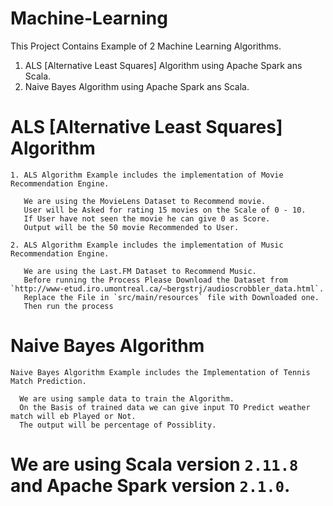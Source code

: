 # Machine-Learning
This Project Contains Example of 2 Machine Learning Algorithms.
 
 1. ALS [Alternative Least Squares] Algorithm using Apache Spark ans Scala.
 2. Naive Bayes Algorithm using Apache Spark ans Scala.

# ALS [Alternative Least Squares] Algorithm
    
    1. ALS Algorithm Example includes the implementation of Movie Recommendation Engine.
      
       We are using the MovieLens Dataset to Recommend movie.
       User will be Asked for rating 15 movies on the Scale of 0 - 10.
       If User have not seen the movie he can give 0 as Score.
       Output will be the 50 movie Recommended to User.
       
    2. ALS Algorithm Example includes the implementation of Music Recommendation Engine.
      
       We are using the Last.FM Dataset to Recommend Music.
       Before running the Process Please Download the Dataset from `http://www-etud.iro.umontreal.ca/~bergstrj/audioscrobbler_data.html`.
       Replace the File in `src/main/resources` file with Downloaded one.
       Then run the process 
    

# Naive Bayes Algorithm
  
    Naive Bayes Algorithm Example includes the Implementation of Tennis Match Prediction.
    
      We are using sample data to train the Algorithm.
      On the Basis of trained data we can give input TO Predict weather match will eb Played or Not.
      The output will be percentage of Possiblity.
      

# We are using Scala version `2.11.8` and Apache Spark version `2.1.0`.
